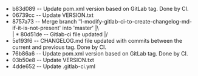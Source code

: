* b83d089 -- Update pom.xml version based on GitLab tag. Done by CI.
* 06739cc -- Update VERSION.txt
*   8757a73 -- Merge branch '1-modify-gitlab-ci-to-create-changelog-md-if-it-is-not-present' into 'master'
|\  
| * 80d51de -- Gitlab-ci file updated
|/  
* 5e193f6 -- CHANGELOG.md file updated with commits between the current and previous tag. Done by CI.
* 76b86a6 -- Update pom.xml version based on GitLab tag. Done by CI.
* 03b50e8 -- Update VERSION.txt
* 4dde652 -- Update .gitlab-ci.yml